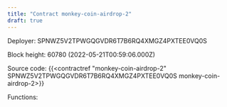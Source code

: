 ```yaml
---
title: "Contract monkey-coin-airdrop-2"
draft: true
---
```

Deployer: SPNWZ5V2TPWGQGVDR6T7B6RQ4XMGZ4PXTEE0VQ0S


 



Block height: 60780 (2022-05-21T00:59:06.000Z)

Source code: {{<contractref "monkey-coin-airdrop-2" SPNWZ5V2TPWGQGVDR6T7B6RQ4XMGZ4PXTEE0VQ0S monkey-coin-airdrop-2>}}

Functions:


